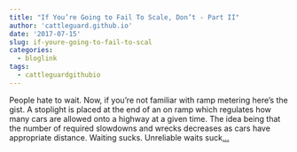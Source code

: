 ```yaml
---
title: "If You’re Going to Fail To Scale, Don’t - Part II"
author: 'cattleguard.github.io'
date: '2017-07-15'
slug: if-youre-going-to-fail-to-scal
categories:
  - bloglink
tags:
  - cattleguardgithubio
---
```


People hate to wait. Now, if you’re not familiar with ramp metering here’s the gist. A stoplight is placed at the end of an on ramp which regulates how many cars are allowed onto a highway at a given time. The idea being that the number of required slowdowns and wrecks decreases as cars have appropriate distance. Waiting sucks. Unreliable waits suck[... <i class="fas fa-external-link-alt"></i>](https://cattleguard.github.io/2017/07/15/fail-to-scale-part2/)

